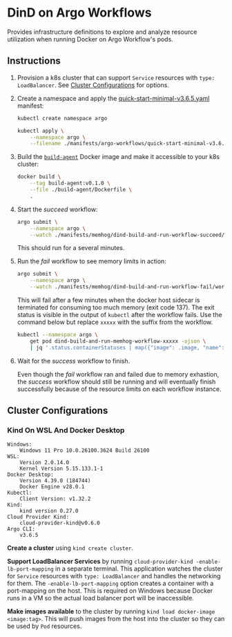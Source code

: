 # DinD on Argo Workflows

Provides infrastructure definitions to explore and analyze resource utilization when running Docker on Argo Workflow's pods.

## Instructions

1. Provision a k8s cluster that can support `Service` resources with `type: LoadBalancer`. See [Cluster Configurations](#cluster-configurations) for options.

2. Create a namespace and apply the [quick-start-minimal-v3.6.5.yaml](./manifests/argo-workflows/quick-start-minimal-v3.6.5.yaml) manifest:

    ```sh
    kubectl create namespace argo

    kubectl apply \
        --namespace argo \
        --filename ./manifests/argo-workflows/quick-start-minimal-v3.6.5.yaml
    ```

3. Build the [`build-agent`](./build-agent/README.md) Docker image and make it accessible to your k8s cluster:

    ```sh
    docker build \
        --tag build-agent:v0.1.0 \
        --file ./build-agent/Dockerfile \
        .
    ```

4. Start the _succeed_ workflow:

    ```sh
    argo submit \
        --namespace argo \
        --watch ./manifests/memhog/dind-build-and-run-workflow-succeed/workflow.yaml
    ```

    This should run for a several minutes.

5. Run the _fail_ workflow to see memory limits in action:

    ```sh
    argo submit \
        --namespace argo \
        --watch ./manifests/memhog/dind-build-and-run-workflow-fail/workflow.yaml
    ```

    This will fail after a few minutes when the docker host sidecar is terminated for consuming too much memory (exit code 137). The exit status is visible in the output of `kubectl` after the workflow fails. Use the command below but replace `xxxxx` with the suffix from the workflow.

    ```sh
    kubectl --namespace argo \
        get pod dind-build-and-run-memhog-workflow-xxxxx -ojson \
        | jq '.status.containerStatuses | map({"image": .image, "name": .name, "state": .state})'
    ```

6. Wait for the _success_ workflow to finish.

    Even though the _fail_ workflow ran and failed due to memory exhastion, the _success_ workflow should still be running and will eventually finish successfully because of the resource limits on each workflow instance.

## Cluster Configurations

### Kind On WSL And Docker Desktop

```text
Windows:
    Windows 11 Pro 10.0.26100.3624 Build 26100
WSL:
    Version 2.0.14.0
    Kernel Version 5.15.133.1-1
Docker Desktop:
    Version 4.39.0 (184744)
    Docker Engine v28.0.1
Kubectl:
    Client Version: v1.32.2
Kind:
    kind version 0.27.0
Cloud Provider Kind:
    cloud-provider-kind@v0.6.0
Argo CLI:
    v3.6.5
```

**Create a cluster** using `kind create cluster`.

**Support LoadBalancer Services** by running `cloud-provider-kind -enable-lb-port-mapping` in a separate terminal. This application watches the cluster for `Service` resources with `type: LoadBalancer` and handles the networking for them. The `-enable-lb-port-mapping` option creates a container with a port-mapping on the host. This is required on Windows because Docker runs in a VM so the actual load balancer port will be inaccessible.

**Make images available** to the cluster by running `kind load docker-image <image:tag>`. This will push images from the host into the cluster so they can be used by `Pod` resources.
